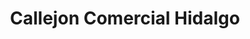 ---
title: "Callejon Comercial Hidalgo"
url: /cholula-puebla/callejon-comercial-hidalgo/
shop: centro comercial
---